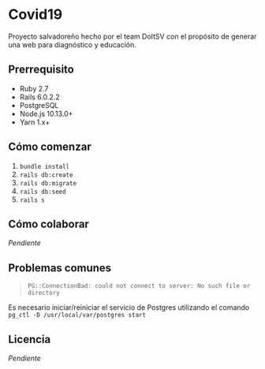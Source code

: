 # Covid19

Proyecto salvadoreño hecho por el team DoItSV con el propósito de generar una web para diagnóstico y educación.

## Prerrequisito

- Ruby 2.7
- Rails 6.0.2.2
- PostgreSQL
- Node.js 10.13.0+
- Yarn 1.x+

## Cómo comenzar

1. `bundle install`
2. `rails db:create`
3. `rails db:migrate`
4. `rails db:seed`
5. `rails s`

## Cómo colaborar

_Pendiente_

## Problemas comunes

> `PG::ConnectionBad: could not connect to server: No such file or directory`

Es necesario iniciar/reiniciar el servicio de Postgres utilizando el comando `pg_ctl -D /usr/local/var/postgres start`

## Licencia

_Pendiente_
